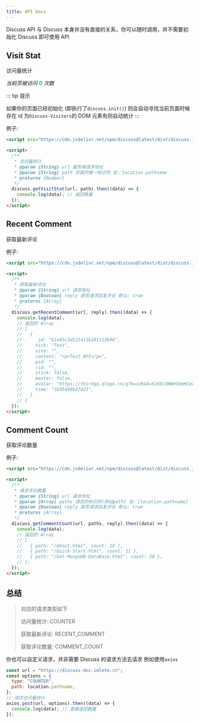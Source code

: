 ```yaml
---
title: API Docs
---
```


Discuss API 与 Discuss 本身并没有直接的关系，你可以随时调用，并不需要初始化 Discuss 即可使用 API

## Visit Stat

访问量统计

<em>当前页被访问 <i id="Discuss-Visitors" style="color:#00c4b6;font-weight:bold">0</i> 次数</em>

::: tip 提示

如果你的页面已经初始化 (即执行了`discuss.init()`) 则会自动寻找当前页面时候存在 id 为`Discuss-Visitors`的 DOM 元素有则自动统计
:::

例子:

```html
<script src="https://cdn.jsdelivr.net/npm/discuss@latest/dist/discuss.js"></script>

<script>
  /**
   * 访问量统计
   * @param {String} url 服务端请求地址
   * @param {String} path 页面的唯一标识符 如：location.pathname
   * @returns {Number}
   */
  discuss.getVisitStat(url, path).then((data) => {
    console.log(data); // 返回数量
  });
</script>
```

## Recent Comment

获取最新评论

例子:

```html
<script src="https://cdn.jsdelivr.net/npm/discuss@latest/dist/discuss.js"></script>

<script>
  /**
   * 获取最新评论
   * @param {String} url 请求地址
   * @param {Boolean} reply 是否请求回复评论 默认: true
   * @returns {Array}
   */
  discuss.getRecentComment(url, reply).then((data) => {
    console.log(data);
    // 返回的 Array
    // [
    //   {
    //     _id: "61a45c3d521411b101113b96",
    //     nick: "Test",
    //     site: "",
    //     content: "<p>Test API</p>",
    //     pid: "",
    //     rid: "",
    //     stick: false,
    //     master: false,
    //     avatar: "https://thirdqq.qlogo.cn/g?b=sdk&k=k26Ec8NWH58mHCww4XBVyQ&s=140&t=0",
    //     time: "1645448647421",
    //   }
    // ]
  });
</script>
```

## Comment Count

获取评论数量

例子:

```html
<script src="https://cdn.jsdelivr.net/npm/discuss@latest/dist/discuss.js"></script>

<script>
  /**
   * 请求评论数量
   * @param {String} url 请求地址
   * @param {Array} paths 请求的标识符(网站path) 如：[location.pathname]
   * @param {Boolean} reply 是否请求回复评论 默认: true
   * @returns {Array}
   */
  discuss.getCommentCount(url, paths, reply).then((data) => {
    console.log(data);
    // 返回的 Array
    // [
    //   { path: "/About.html", count: 10 },
    //   { path: "/Quick-Start.html", count: 11 },
    //   { path: "/Get-MongoDB-DataBase.html", count: 20 },
    // ];
  });
</script>
```

## 总结

> 对应的请求类型如下
>
> 访问量统计: COUNTER
>
> 获取最新评论: RECENT_COMMENT
>
> 获取评论数量: COMMENT_COUNT

你也可以自定义请求，并非需要 Discuss 的请求方法去请求
例如使用`axios`

```js
const url = "https://discuss-doc.imlete.cn";
const options = {
  type: "COUNTER",
  path: location.pathname,
};
// 请求访问量统计
axios.post(url, options).then((data) => {
  console.log(data); // 直接返回数量
});
```
